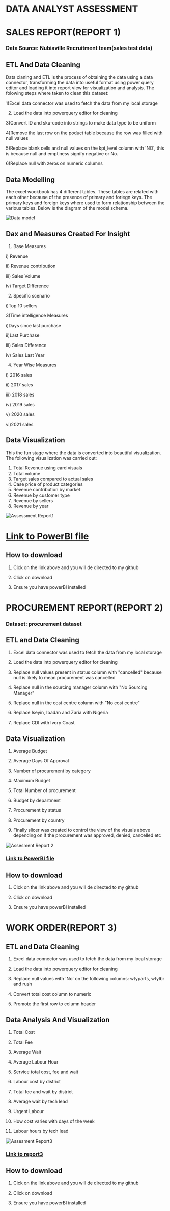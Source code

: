 # DATA ANALYST ASSESSMENT

# SALES REPORT(REPORT 1)

### Data Source: Nubiaville Recruitment team(sales test data)
## ETL And Data Cleaning
Data claning and ETL is the process of obtaining the data using a data connector, transforming the data into useful format using power query editor and loading it into report view for visualization and analysis. 
The folowing steps where taken to clean this dataset:

1)Excel data connector was used to fetch the data from my local storage

2) Load the data into powerquery editor for cleaning

3)Convert ID and sku-code into strings to make data type to be uniform

4)Remove the last row on the poduct table because the row was filled with  null  values

5)Replace blank cells and null values on the kpi_level column with 'NO', this is because null and emptiness signify negative or No.

6)Replace null with zeros on numeric columns

## Data Modelling
The excel wookbook has 4 different tables. These tables are related with each other because of the presence of primary and foriegn keys. The primary keys and foreign keys where used to form relationship between the various tables. Below is the diagram of the model schema.

![Data model](https://user-images.githubusercontent.com/72034856/170734560-5e9260a7-88ee-4302-b760-370b3751f0ae.PNG)


## Dax and Measures Created For Insight

1) Base Measures

i) Revenue

ii) Revenue contribution

iii) Sales Volume

iv) Target Difference

2) Specific scenario

 i)Top 10 sellers
 
3)Time intelligence Measures

i)Days since last purchase

ii)Last Purchase

iii) Sales Difference

iv) Sales Last Year

4) Year Wise Measures

i) 2016 sales

ii) 2017 sales

iii) 2018 sales

iv) 2019 sales

v) 2020 sales

vi)2021 sales

## Data Visualization
This the fun stage where the data is converted into beautiful visualization. The following  visualization was carried out:

1) Total Revenue using card visuals
2) Total volume
3) Target sales compared to actual sales
4) Case price of product categories
5) Revenue contribution by market
6) Revenue by customer type
7) Revenue by sellers
8) Revenue by year

![Assessment Report1](https://user-images.githubusercontent.com/72034856/170714334-c88b060e-5ff6-48b6-86fc-a6b6287bb637.png)

# [Link to PowerBI file](https://github.com/Raph-09/Assessment/blob/main/Assessment%20Report1.pbix)

## How to download
1) Cick on the link above and you will de directed to my github

2) Click on download

3) Ensure you have powerBI installed


# PROCUREMENT REPORT(REPORT 2)
### Dataset: procurement dataset

## ETL and Data Cleaning
1) Excel data connector was used to fetch the data from my local storage

2) Load the data into powerquery editor for cleaning
 
4) Replace null values present in status column with "cancelled" because null is likely to mean procurement was cancelled
 
6) Replace null in the sourcing manager column with "No Sourcing Manager"
 
8) Replace null in the cost centre column with "No cost centre"
 
10) Replace Iseyin, Ibadan and Zaria with Nigeria

12) Replace CDI with Ivory Coast


## Data Visualization

1) Average Budget

2) Average Days Of Approval

4) Number of procurement by category

6) Maximum Budget

8) Total Number of procurement

10) Budget by department

12) Procurement by status

14) Procurement by country

16) Finally slicer was created to control the view of the visuals above depending on if the procurement was approved, denied, cancelled etc

![Assesment Report 2](https://user-images.githubusercontent.com/72034856/170714427-4fda7c28-f7c8-43e3-bc99-6fdd68171a56.png)

### [Link to PowerBI file](https://github.com/Raph-09/Assessment/blob/main/Assesment%20Report%202.pbix) 

## How to download
1) Cick on the link above and you will de directed to my github

2) Click on download

3) Ensure you have powerBI installed

# WORK ORDER(REPORT 3)

## ETL and Data Cleaning

1) Excel data connector was used to fetch the data from my local storage

2) Load the data into powerquery editor for cleaning
 
4) Replace null values with 'No' on the following columns: wtyparts, wtylbr and rush

5) Convert total cost column to numeric

6) Promote the first row to column header

## Data Analysis And Visualization

1) Total Cost

2) Total Fee

3) Average Wait

4) Average Labour Hour

5) Service total cost, fee and wait

6) Labour cost by district

7) Total fee and wait by district

8) Average wait by tech lead

9) Urgent Labour

10) How cost varies with days of the week

11) Labour hours by tech lead


![Assesment Report3](https://user-images.githubusercontent.com/72034856/170714519-caec2b94-b2a7-41fc-8b08-124339f43f9d.png)

### [Link to report3](https://github.com/Raph-09/Assessment/blob/main/Assesment%20Report3.pbix)

## How to download
1) Cick on the link above and you will de directed to my github

2) Click on download

3) Ensure you have powerBI installed
